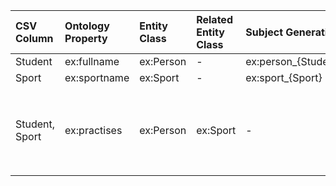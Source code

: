 | CSV Column | Ontology Property | Entity Class | Related Entity Class | Subject Generation | Join Condition |
| :--- | :--- | :--- | :--- | :--- | :--- |
| Student | ex:fullname | ex:Person | - | ex:person_{Student} | - |
| Sport | ex:sportname | ex:Sport | - | ex:sport_{Sport} | - |
| Student, Sport | ex:practises | ex:Person | ex:Sport | - | The relationship is defined by each row, linking the subject `ex:person_{Student}` with the object `ex:sport_{Sport}`. |
